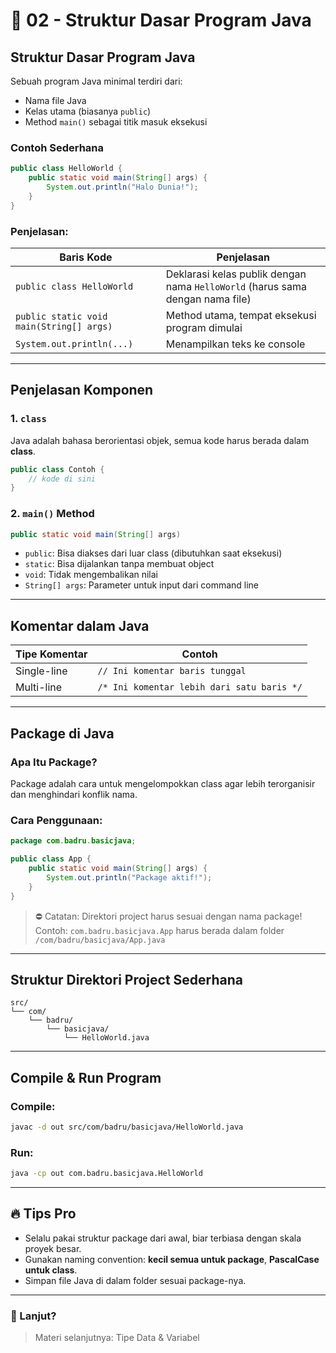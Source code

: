 # 📘 02 - Struktur Dasar Program Java

## Struktur Dasar Program Java

Sebuah program Java minimal terdiri dari:

* Nama file Java
* Kelas utama (biasanya `public`)
* Method `main()` sebagai titik masuk eksekusi

### Contoh Sederhana

```java
public class HelloWorld {
    public static void main(String[] args) {
        System.out.println("Halo Dunia!");
    }
}
```

### Penjelasan:

| Baris Kode                               | Penjelasan                                                                    |
| ---------------------------------------- | ----------------------------------------------------------------------------- |
| `public class HelloWorld`                | Deklarasi kelas publik dengan nama `HelloWorld` (harus sama dengan nama file) |
| `public static void main(String[] args)` | Method utama, tempat eksekusi program dimulai                                 |
| `System.out.println(...)`                | Menampilkan teks ke console                                                   |

---

## Penjelasan Komponen

### 1. `class`

Java adalah bahasa berorientasi objek, semua kode harus berada dalam **class**.

```java
public class Contoh {
    // kode di sini
}
```

### 2. `main()` Method

```java
public static void main(String[] args)
```

* `public`: Bisa diakses dari luar class (dibutuhkan saat eksekusi)
* `static`: Bisa dijalankan tanpa membuat object
* `void`: Tidak mengembalikan nilai
* `String[] args`: Parameter untuk input dari command line

---

## Komentar dalam Java

| Tipe Komentar | Contoh                                     |
| ------------- | ------------------------------------------ |
| Single-line   | `// Ini komentar baris tunggal`            |
| Multi-line    | `/* Ini komentar lebih dari satu baris */` |

---

## Package di Java

### Apa Itu Package?

Package adalah cara untuk mengelompokkan class agar lebih terorganisir dan menghindari konflik nama.

### Cara Penggunaan:

```java
package com.badru.basicjava;

public class App {
    public static void main(String[] args) {
        System.out.println("Package aktif!");
    }
}
```

> ⛔ Catatan: Direktori project harus sesuai dengan nama package!
> Contoh: `com.badru.basicjava.App` harus berada dalam folder `/com/badru/basicjava/App.java`

---

## Struktur Direktori Project Sederhana

```
src/
└── com/
    └── badru/
        └── basicjava/
            └── HelloWorld.java
```

---

## Compile & Run Program

### Compile:

```bash
javac -d out src/com/badru/basicjava/HelloWorld.java
```

### Run:

```bash
java -cp out com.badru.basicjava.HelloWorld
```

---

## 🔥 Tips Pro

* Selalu pakai struktur package dari awal, biar terbiasa dengan skala proyek besar.
* Gunakan naming convention: **kecil semua untuk package**, **PascalCase untuk class**.
* Simpan file Java di dalam folder sesuai package-nya.

---

### 🚀 Lanjut?

> Materi selanjutnya: Tipe Data & Variabel 